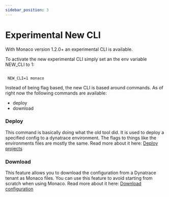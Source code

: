 ```yaml
---
sidebar_position: 3
---
```


# Experimental New CLI

With Monaco version 1.2.0+ an experimental CLI is available.  

To activate the new experimental CLI simply set an the env variable NEW_CLI to 1:

```shell title="shell"

 NEW_CLI=1 monaco

```

Instead of being flag based, the new CLI is based around commands.
As of right now the following commands are available:

- deploy
- download


### Deploy

This command is basically doing what the old tool did. It is used to deploy a specified config to a dynatrace environment. The flags to things like the environments files are mostly the same. Read more about it here: [Deploy projects](../commands/deploying-projects.md)

### Download

This feature allows you to download the configuration from a Dynatrace tenant as Monaco files. You can use this feature to avoid starting from scratch when using Monaco. Read more about it here: [Download configuration](../commands/downloading-configuration.md)